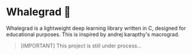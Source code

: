 # Whalegrad 🐳

Whalegrad is a lightweight deep learning library written in C, designed for educational purposes.
This is inspired by andrej karapthy's macrograd.

>[IMPORTANT] This project is still under process...
>




